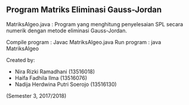 ## Program Matriks Eliminasi Gauss-Jordan

MatriksAlgeo.java : Program yang menghitung penyelesaian SPL secara numerik dengan metode eliminasi Gauss-Jordan.

Compile program : Javac MatriksAlgeo.java
Run program : java MatriksAlgeo

Created by:
- Nira Rizki Ramadhani (13516018)
- Haifa Fadhila Ilma (13516076)
- Nadija Herdwina Putri Soerojo (13516130)

 (Semester 3, 2017/2018)
